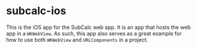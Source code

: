 # subcalc-ios

This is the iOS app for the SubCalc web app. It is an app that hosts the web app in a `WKWebView`. As such, this app also serves as a great example for how to use both `WKWebView` and `URLComponents` in a project.
